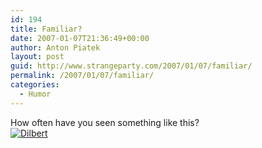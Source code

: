 ```yaml
---
id: 194
title: Familiar?
date: 2007-01-07T21:36:49+00:00
author: Anton Piatek
layout: post
guid: http://www.strangeparty.com/2007/01/07/familiar/
permalink: /2007/01/07/familiar/
categories:
  - Humor
---
```

How often have you seen something like this?  
[![Dilbert](http://www.dilbert.com/comics/dilbert/archive/images/dilbert2610860061225.gif)](http://www.dilbert.com/comics/dilbert/archive/dilbert-20061225.html)